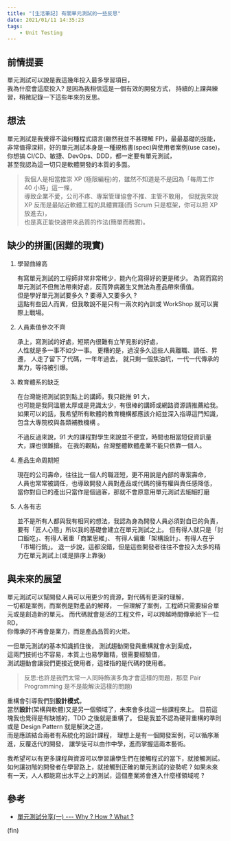 ```yaml
---
title: "[生活筆記] 有關單元測試的一些反思"
date: 2021/01/11 14:35:23
tags:
    - Unit Testing
---
```


## 前情提要

單元測試可以說是我這幾年投入最多學習項目，  
我為什麼會這麼投入? 是因為我相信這是一個有效的開發方式，
持續的上課與練習，稍微記錄一下這些年來的反思。

## 想法

單元測試是我覺得不論何種程式語言(雖然我並不甚理解 FP)，最最基礎的技能，
非常值得深耕，好的單元測試本身是一種規格書(spec)與使用者案例(use case)，  
你想搞 CI/CD、敏捷、DevOps、DDD，都一定要有單元測試，  
甚至我認為這一切只是軟體開發的本質的多面。

> 我個人是相當推崇 XP (極限編程)的，雖然不知道是不是因為「每周工作 40 小時」這一條，  
    導致企業不愛，公司不疼、專案管理協會不推、主管不敢用，
    但就我來說 XP 反而是最貼近軟體工程的具體實踐(而 Scrum 只是框架，你可以把 XP 放進去)，  
    也是真正能快速帶來品質的作法(簡單而務實)。

## 缺少的拼圖(困難的現實)

1. 學習曲線高

    有寫單元測試的工程師非常非常稀少，能內化寫得好的更是稀少。
    為寫而寫的單元測試不但無法帶來好處，反而弊病叢生又無法為產品帶來價值。  
    但是學好單元測試要多久 ? 要導入又要多久 ?  
    這點有些因人而異，但我敢說不是只有一兩次的內訓或 WorkShop 就可以實際上戰場。

2. 人員素值參次不齊

    承上，寫測試的好處，短期內很難有立竿見影的好處，  
    人性就是多一事不如少一事。
    更糟的是，過沒多久這些人員離職、調任、昇遷，
    人走了留下了代碼，一年年過去，
    就只剩一個焦油坑，一代一代傳承的業力，等待被引爆。

3. 教育體系的缺乏

    在台灣能把測試說到點上的講師，我只能推 91 大，  
    也可能是我同溫層太厚或是見識太少，有很棒的講師或網路資源請推薦給我。  
    如果可以的話，我希望所有軟體的教育機構都應該介紹並深入指導這門知識，  
    包含大專院校與各類補教機構 。

    不過反過來說，91 大的課程對學生來說並不便宜，時間也相當短促資訊量大，課也很難搶。
    在我的觀點，台灣整體軟體產業不能只依靠一個人。

4. 產品生命周期短

    現在的公司壽命，往往比一個人的職涯短，更不用說是內部的專案壽命，  
    人員也常常被調任，也導致開發人員對產品或代碼的擁有權與責任感降低，  
    當你對自已的產出只當作是個過客，那就不會原意用單元測試去細細打磨

5. 人各有志

    並不是所有人都與我有相同的想法，我認為身為開發人員必須對自已的負責，
    要有「匠人心態」所以我的基礎會建立在單元測試之上。
    但有得人就只是「討口飯吃」、有得人著重「商業思維」、
    有得人偏重「架構設計」、有得人在乎「市場行銷」。
    退一步說，這都沒錯，但是這些開發者往往不會投入太多的精力在單元測試上(或是排序上靠後)

## 與未來的展望

單元測試可以幫開發人員可以用更少的資源，對代碼有更深的理解，  
一切都是案例，而案例是對產品的解釋，
一但理解了案例，工程師只需要組合單元或是創造新的單元。
而代碼就會是活的工程文件，可以跨越時間傳承給下一位 RD，  
你傳承的不再會是業力，而是產品品質的火炬。

一但單元測試的基本知識抓住後，
測試趨動開發與重構就會水到渠成，  
這兩門技術也不容易，本質上也易學難精，很需要經驗值，  
測試趨動會讓我們更接近使用者，這裡指的是代碼的使用者。

>反思:也許是我們太常一人同時飾演多角才會這樣的問題，那麼 Pair Programming 是不是能解決這樣的問題)

重構會引導我們到**設計模式**，  
當然**設計**(架構與軟體)又是另一個領域了，未來會多找這一些課程來上。
目前這塊我也覺得是有缺憾的，TDD 之後就是重構了。
但是我並不認為硬背重構的準則或是 Design Pattern 就是解決之道，  
而是應該結合兩者有系統化的設計課程，
理想上是有一個開發案例，可以循序漸進，反覆迭代的開發，
讓學徒可以由作中學，進而掌握這兩本藝術。

我希望可以有更多課程與資源可以學習讓學生們在接觸程式的當下，就接觸測試。
如何讓初階的開發者在學習路上，就接觸到正確的單元測試的姿勢呢 ?
如果未來有一天，人人都能寫出水平之上的測試，這個產業將會進入什麼樣領域呢 ?  

## 參考

- [單元測試分享(一) --- Why ? How ? What ?](https://blog.marsen.me/2020/10/19/2020/unittest_1/)

(fin)
